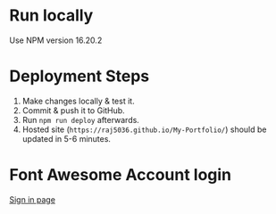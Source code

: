# Run locally

Use NPM version 16.20.2

# Deployment Steps

1. Make changes locally & test it. 
2. Commit & push it to GitHub. 
3. Run `npm run deploy` afterwards. 
4. Hosted site (`https://raj5036.github.io/My-Portfolio/`) should be updated in 5-6 minutes. 

# Font Awesome Account login
[Sign in page](https://fontawesome.com/sessions/sign-in)
